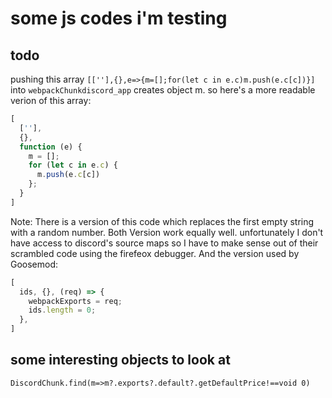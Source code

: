 # some js codes i'm testing

## todo
pushing this array `[[''],{},e=>{m=[];for(let c in e.c)m.push(e.c[c])}]` into `webpackChunkdiscord_app` creates object m.
so here's a more readable verion of this array:
```js
[
  [''],
  {},
  function (e) {
    m = [];
    for (let c in e.c) {
      m.push(e.c[c])
    };
  }
]
```
Note: There is a version of this code which replaces the first empty string with a random number. Both Version work equally well.
unfortunately I don't have access to discord's source maps so I have to make sense out of their scrambled code using the firefeox debugger.
And the version used by  Goosemod:
```js
[
  ids, {}, (req) => {
    webpackExports = req;
    ids.length = 0;
  }, 
]
```

## some interesting objects to look at
```
DiscordChunk.find(m=>m?.exports?.default?.getDefaultPrice!==void 0)
```
